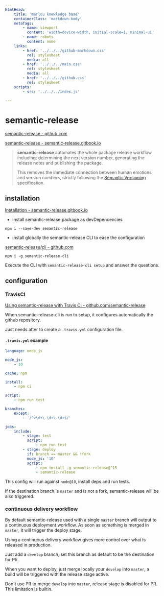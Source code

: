 ```yaml
---
htmlHead:
    title: 'marlou knowledge base' 
    containerClass: 'markdown-body'
    metaTags:
        - name: viewport
          content: 'width=device-width, initial-scale=1, minimal-ui'
        - name: robots
          content: none
    links:
        - href: '../../../github-markdown.css'
          rel: stylesheet
          media: all
        - href: '../../../main.css'
          rel: stylesheet
          media: all
        - href: '../../../github.css'
          rel: stylesheet
    scripts:
        - src: '../../../index.js'

---
```


# semantic-release

[semantic-release - github.com](https://github.com/semantic-release)

[semantic-release - semantic-release.gitbook.io](https://semantic-release.gitbook.io/semantic-release/)

> **semantic-release** automates the whole package release workflow including: determining the next version number, generating the release notes and publishing the package.
>
> This removes the immediate connection between human emotions and version numbers, strictly following the [Semantic Versioning](http://semver.org) specification.

## installation

[Installation - semantic-release.gitbook.io](https://semantic-release.gitbook.io/semantic-release/usage/installation)

- install semantic-release package as devDepencencies

`npm i --save-dev semantic-release`

- install globally the semantic-release CLI to ease the configuration

[semantic-release/cli - github.com](https://github.com/semantic-release/cli)

`npm i -g semantic-release-cli`

Execute the CLI with `semantic-release-cli setup` and answer the questions.

## configuration

### TravisCI

[Using semantic-release with Travis CI - github.com/semantic-release](https://github.com/semantic-release/semantic-release/blob/master/docs/recipes/travis.md)

When semantic-release-cli is run to setup, it configures automatically the github repository.

Just needs after to create a `.travis.yml` configuration file.

#### `.travis.yml` example

```yaml
language: node_js

node_js:
    - 10

cache: npm

install:
    - npm ci

script:
    - npm run test

branches:
    except:
        - '/^v\d+\.\d+\.\d+$/'

jobs:
    include:
        - stage: test
          script:
              - npm run test
        - stage: deploy
          if: branch == master && !fork
          node_js: '10'
          script:
              - npm install -g semantic-release@^15
              - semantic-release

```

This config will run against `node@10`, install deps and run tests.

If the destination branch is `master` and is not a fork, semantic-release will be also triggered.

### continuous delivery workflow

By default semantic-release used with a single `master` branch will output to a continuous deployment workflow.
As soon as something is merged in `master`, it will trigger the deploy stage.

Using a continuous delivery workflow gives more control over what is released in production.

Just add a `develop` branch, set this branch as default to be the destination for PR.

When you want to deploy, just merge locally your `develop` into `master`, a build will be triggered with the release stage active.

Don't use PR to merge `develop` into `master`, release stage is disabled for PR. This limitation is builtin.
